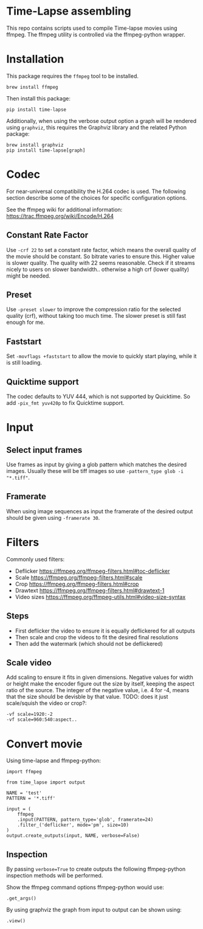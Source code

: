 Time-Lapse assembling
=====================

This repo contains scripts used to compile Time-lapse movies using
ffmpeg. The ffmpeg utility is controlled via the ffmpeg-python wrapper.

Installation
============

This package requires the `ffmpeg` tool to be installed.

    brew install ffmpeg

Then install this package:

    pip install time-lapse

Additionally, when using the verbose output option a graph will be
rendered using `graphviz`, this requires the Graphviz library and the
related Python package:

    brew install graphviz
    pip install time-lapse[graph]

Codec
=====

For near-universal compatibility the H.264 codec is used. The following
section describe some of the choices for specific configuration options.

See the ffmpeg wiki for additional information:
<https://trac.ffmpeg.org/wiki/Encode/H.264>

Constant Rate Factor
--------------------

Use `-crf 22` to set a constant rate factor, which means the overall
quality of the movie should be constant. So bitrate varies to ensure
this. Higher value is slower quality. The quality with 22 seems
reasonable. Check if it streams nicely to users on slower bandwidth..
otherwise a high crf (lower quality) might be needed.

Preset
------

Use `-preset slower` to improve the compression ratio for the selected
quality (crf), without taking too much time. The slower preset is still
fast enough for me.

Faststart
---------

Set `-movflags +faststart` to allow the movie to quickly start playing,
while it is still loading.

Quicktime support
-----------------

The codec defaults to YUV 444, which is not supported by Quicktime. So
add `-pix_fmt yuv420p` to fix Quicktime support.

Input
=====

Select input frames
-------------------

Use frames as input by giving a glob pattern which matches the desired
images. Usually these will be tiff images so use
`-pattern_type glob -i "*.tiff"`.

Framerate
---------

When using image sequences as input the framerate of the desired output
should be given using `-framerate 30`.

Filters
=======

Commonly used filters:

-   Deflicker <https://ffmpeg.org/ffmpeg-filters.html#toc-deflicker>
-   Scale <https://ffmpeg.org/ffmpeg-filters.html#scale>
-   Crop <https://ffmpeg.org/ffmpeg-filters.html#crop>
-   Drawtext <https://ffmpeg.org/ffmpeg-filters.html#drawtext-1>
-   Video sizes <https://ffmpeg.org/ffmpeg-utils.html#video-size-syntax>

Steps
-----

-   First deflicker the video to ensure it is equally deflickered for
    all outputs
-   Then scale and crop the videos to fit the desired final resolutions
-   Then add the watermark (which should not be deflickered)

Scale video
-----------

Add scaling to ensure it fits in given dimensions. Negative values for
width or height make the encoder figure out the size by itself, keeping
the aspect ratio of the source. The integer of the negative value, i.e.
4 for -4, means that the size should be devisble by that value. TODO:
does it just scale/squish the video or crop?:

    -vf scale=1920:-2
    -vf scale=960:540:aspect..

Convert movie
=============

Using time-lapse and ffmpeg-python:

    import ffmpeg

    from time_lapse import output

    NAME = 'test'
    PATTERN = '*.tiff'

    input = (
        ffmpeg
        .input(PATTERN, pattern_type='glob', framerate=24)
        .filter_('deflicker', mode='pm', size=10)
    )
    output.create_outputs(input, NAME, verbose=False)

Inspection
----------

By passing `verbose=True` to create outputs the following ffmpeg-python
inspection methods will be performed.

Show the ffmpeg command options ffmpeg-python would use:

    .get_args()

By using graphviz the graph from input to output can be shown using:

    .view()
